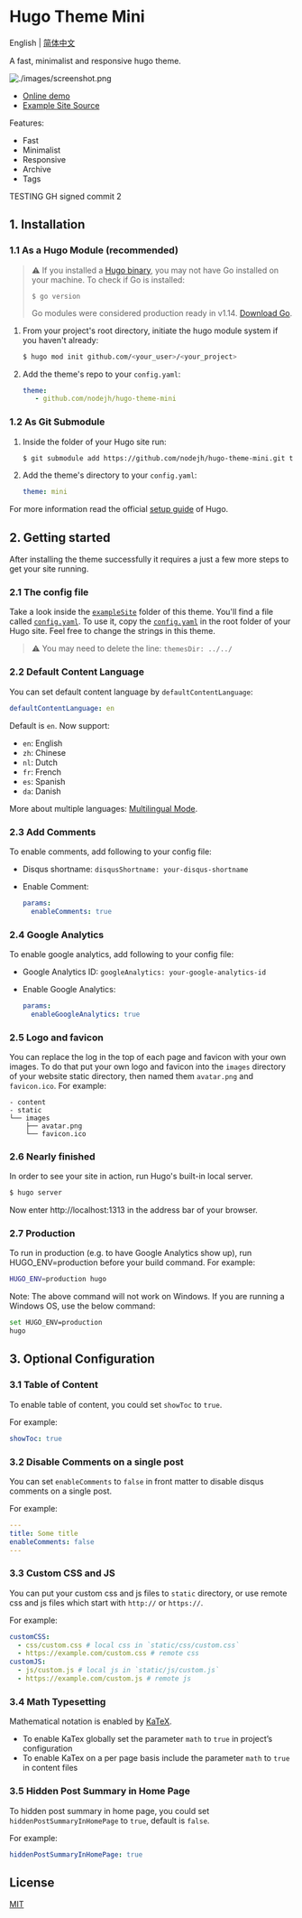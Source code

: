 # Hugo Theme Mini

English | [简体中文](https://github.com/nodejh/hugo-theme-mini/tree/master/README-zh_CN.md)

A fast, minimalist and responsive hugo theme.

![./images/screenshot.png](https://raw.githubusercontent.com/nodejh/hugo-theme-mini/master/images/screenshot.png)

- [Online demo](https://nodejh.github.io/hugo-theme-mini)
- [Example Site Source](https://github.com/nodejh/hugo-theme-mini/tree/master/exampleSite)

Features:

- Fast
- Minimalist
- Responsive
- Archive
- Tags


TESTING GH signed commit 2

## 1. Installation


### 1.1 As a Hugo Module (recommended)

> ⚠️ If you installed a [Hugo binary](https://gohugo.io/getting-started/installing/#binary-cross-platform), you may not have Go installed on your machine. To check if Go is installed:
> ```
> $ go version
> ```
>  Go modules were considered production ready in v1.14. [Download Go](https://golang.org/dl/). 

1. From your project's root directory, initiate the hugo module system if you haven't already:

    ```bash
    $ hugo mod init github.com/<your_user>/<your_project>
    ```

2. Add the theme's repo to your `config.yaml`:

    ```yaml
    theme: 
       - github.com/nodejh/hugo-theme-mini
    ```

### 1.2 As Git Submodule

1. Inside the folder of your Hugo site run:

    ```bash
    $ git submodule add https://github.com/nodejh/hugo-theme-mini.git themes/mini
    ```

2. Add the theme's directory to your `config.yaml`:

    ```yaml
   theme: mini
    ```

For more information read the official [setup guide](//gohugo.io/overview/installing/) of Hugo.


## 2. Getting started

After installing the theme successfully it requires a just a few more steps to get your site running.


### 2.1 The config file

Take a look inside the [`exampleSite`](https://github.com/nodejh/hugo-theme-mini/tree/master/exampleSite) folder of this theme. You'll find a file called [`config.yaml`](https://github.com/nodejh/hugo-theme-mini/blob/master/exampleSite/config.yaml). To use it, copy the [`config.yaml`](https://github.com/nodejh/hugo-theme-mini/blob/master/exampleSite/config.yaml) in the root folder of your Hugo site. Feel free to change the strings in this theme.

> ⚠️ You may need to delete the line: `themesDir: ../../` 

### 2.2 Default Content Language

You can set default content language by `defaultContentLanguage`:

```yaml
defaultContentLanguage: en
```

Default is `en`. Now support:

- `en`: English
- `zh`: Chinese
- `nl`: Dutch 
- `fr`: French
- `es`: Spanish
- `da`: Danish

More about multiple languages: [Multilingual Mode](https://gohugo.io/content-management/multilingual/).

### 2.3 Add Comments

To enable comments, add following to your config file:

- Disqus shortname: `disqusShortname: your-disqus-shortname`
- Enable Comment:

    ```yaml
    params:
      enableComments: true
    ```

### 2.4 Google Analytics

To enable google analytics, add following to your config file:

- Google Analytics ID: `googleAnalytics: your-google-analytics-id`
- Enable Google Analytics:

    ```yaml
    params:
      enableGoogleAnalytics: true
    ```

### 2.5 Logo and favicon

You can replace the log in the top of each page and favicon with your own images. To do that put your own logo and favicon into the `images` directory of your website static directory, then named them `avatar.png` and `favicon.ico`. For example:

```
- content
- static
└── images
    ├── avatar.png
    └── favicon.ico
```

### 2.6 Nearly finished

In order to see your site in action, run Hugo's built-in local server.

```bash
$ hugo server
```

Now enter http://localhost:1313 in the address bar of your browser.

### 2.7 Production

To run in production (e.g. to have Google Analytics show up), run HUGO_ENV=production before your build command. For example:

```bash
HUGO_ENV=production hugo
```

Note: The above command will not work on Windows. If you are running a Windows OS, use the below command:

```bash
set HUGO_ENV=production
hugo
```


## 3. Optional Configuration

### 3.1 Table of Content

To enable table of content, you could set `showToc` to `true`.

For example:

```yaml
showToc: true
```

### 3.2 Disable Comments on a single post

You can set `enableComments` to `false` in front matter to disable disqus comments on a single post.

For example:

```yaml
---
title: Some title
enableComments: false
---
```

### 3.3 Custom CSS and JS

You can put your custom css and js files to `static` directory, or use remote css and js files which start with `http://` or `https://`.

For example:

```yaml
customCSS:
  - css/custom.css # local css in `static/css/custom.css`
  - https://example.com/custom.css # remote css
customJS:
  - js/custom.js # local js in `static/js/custom.js`
  - https://example.com/custom.js # remote js
```

### 3.4 Math Typesetting

Mathematical notation is enabled by [KaTeX](https://katex.org/).

- To enable KaTex globally set the parameter `math` to `true` in project’s configuration
- To enable KaTex on a per page basis include the parameter `math` to `true` in content files

### 3.5 Hidden Post Summary in Home Page 

To hidden post summary in home page, you could set `hiddenPostSummaryInHomePage` to `true`, default is `false`.

For example:

```yaml
hiddenPostSummaryInHomePage: true
```

## License

[MIT](https://github.com/nodejh/hugo-theme-mini/blob/master/LICENSE.md)

